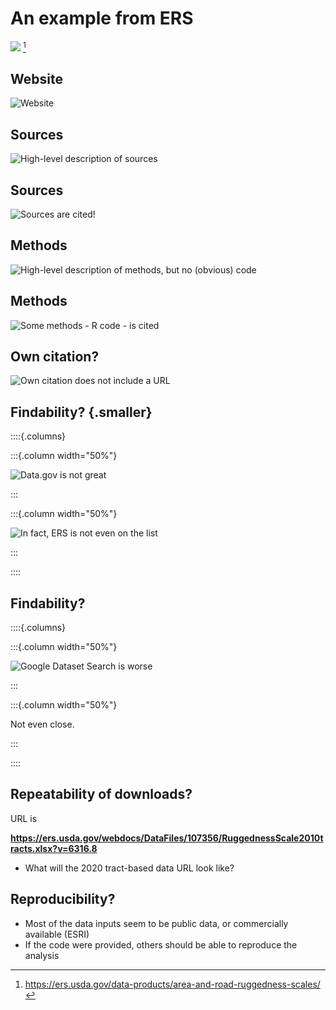 # An example from ERS

![](images/ers-rugged-cover-page.png) [^ERS-rugged]

[^ERS-rugged]: <https://ers.usda.gov/data-products/area-and-road-ruggedness-scales/>

## Website

![Website](images/ers-rugged-website.png)

## Sources

![High-level description of sources](images/ers-rugged-data-sources.png)

## Sources

![Sources are cited!](images/ers-rugged-data-citation.png)

## Methods

![High-level description of methods, but no (obvious) code](images/ers-rugged-methods.png)

## Methods

![Some methods - R code - is cited](images/ers-rugged-software-citations.png)

## Own citation?

![Own citation does not include a URL](images/ers-rugged-citation.png)

## Findability? {.smaller}

::::{.columns}

:::{.column width="50%"}

![Data.gov is not great](images/data-gov-ruggedness.png)

:::

:::{.column width="50%"}

![In fact, ERS is not even on the list](images/data-gov-agencies.png)

:::

::::

## Findability?


::::{.columns}

:::{.column width="50%"}

![Google Dataset Search is worse](images/ers-rugged-google-dss.png)

:::

:::{.column width="50%"}

Not even close.

:::

::::

## Repeatability of downloads?

URL is 

**https://ers.usda.gov/webdocs/DataFiles/107356/RuggednessScale2010tracts.xlsx?v=6316.8**

- What will the 2020 tract-based data URL look like?

## Reproducibility?

- Most of the data inputs seem to be public data, or commercially available (ESRI)
- If the code were provided, others should be able to reproduce the analysis

